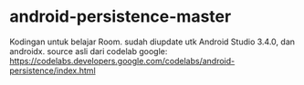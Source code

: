# android-persistence-master
Kodingan untuk belajar Room. sudah diupdate utk Android Studio 3.4.0, dan androidx. source asli dari codelab google: https://codelabs.developers.google.com/codelabs/android-persistence/index.html
